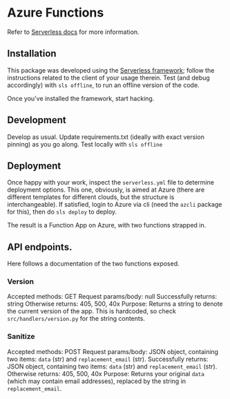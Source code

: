 # Azure Functions

Refer to [Serverless docs](https://serverless.com/framework/docs/providers/azure/guide/intro/) for more information.

## Installation

This package was developed using the [Serverless framework](); follow the instructions related to the client of your usage therein. Test (and debug accordingly) with `sls offline`, to run an offline version of the code.

Once you've installed the framework, start hacking.

## Development

Develop as usual. Update requirements.txt (ideally with exact version pinning) as you go along. Test locally with `sls offline`

## Deployment

Once happy with your work, inspect the `serverless.yml` file to determine deployment options. This one, obviously, is aimed at Azure (there are different templates for different clouds, but the structure is interchangeable). If satisfied, login to Azure via cli (need the `azcli` package for this), then do `sls deploy` to deploy.

The result is a Function App on Azure, with two functions strapped in.

## API endpoints.

Here follows a documentation of the two functions exposed.

### Version

Accepted methods: GET 
Request params/body: null
Successfully returns: string
Otherwise returns: 405, 500, 40x
Purpose: Returns a string to denote the current version of the app. This is hardcoded, so check `src/handlers/version.py` for the string contents.

### Sanitize

Accepted methods: POST 
Request params/body: JSON object, containing two items: `data` (str) and `replacement_email` (str).
Successfully returns: JSON object, containing two items: `data` (str) and `replacement_email` (str).
Otherwise returns: 405, 500, 40x
Purpose: Returns your original `data` (which may contain email addresses), replaced by the string in `replacement_email`.
